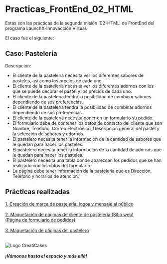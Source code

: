# Practicas_FrontEnd_02_HTML
Estas son las prácticas de la segunda misión '02-HTML' de FrontEnd del programa LaunchX-Innovacción Virtual.

El caso fue el siguiente:

## **Caso: Pastelería**


Descripción:<br>
- El cliente de la pastelería necesita ver los diferentes sabores de pasteles, así como los precios de cada uno.
- El cliente de la pastelería necesita ver los diferentes adornos con los que se puede decorar el pastel y los precios de cada uno.
- El cliente de la pastelería tendrá la posibilidad de combinar sabores dependiendo de sus preferencias.
- El cliente de la pastelería tendrá la posibilidad de combinar adornos dependiendo de sus preferencias.
- El cliente de la pastelería necesita poner en un formulario su pedido.
- El formulario debe de contener los datos de contacto del cliente que son Nombre, Teléfono, Correo Electrónico, Descripción general del pastel y la selección de sabores y adornos.
- El pastelero necesita tener la información de la cantidad de sabores que le quedan para hacer los pasteles.
- El pastelero necesita tener la información de la cantidad de adornos que le quedan para hacer los pasteles.
- El pastelero necesita una tabla donde aparezcan los pedidos que se han realizado con los datos del formulario.
- La página debe tener información de la pastelería que es Dirección, Teléfono y horarios de atención.

## Prácticas realizadas

[1. Creación de marca de pastelería: logos y mensaje al público](https://github.com/xoarsi/Practicas_FrontEnd_02_HTML/blob/main/Logo%20CreatiCakes.png)<br><br>
[2. Maquetación de páginas de cliente de pastelería (Sitio web)](https://github.com/xoarsi/Practicas_FrontEnd_02_HTML/blob/main/Vista%20sitio%20web%20Creati%20Cakes.html)<br>
  [(Página de formulario de pedidos)](https://github.com/xoarsi/Practicas_FrontEnd_02_HTML/blob/main/Formulario%20pedidos%20Creati%20Cakes.html)<br><br>
[3. Maquetación de páginas del pastelero](https://github.com/xoarsi/Practicas_FrontEnd_02_HTML/blob/main/Vista%20pastelero%20Creati%20Cakes.html)<br><br>

![Logo CreatiCakes](https://user-images.githubusercontent.com/99135856/156959966-10d484b5-d4d9-46b6-9e10-c5ebd3980c76.png)
<br><br>
***¡Vámonos hasta el espacio y más allá!***
